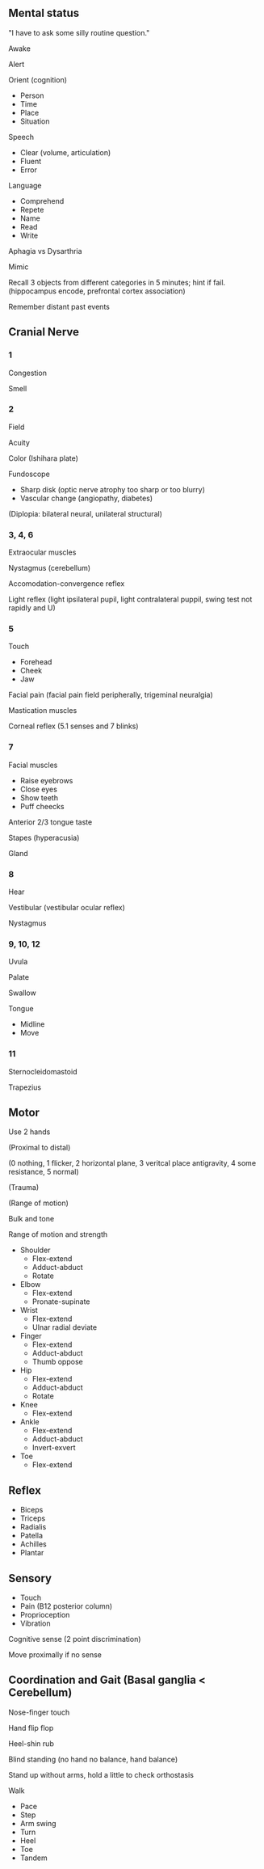 ## Mental status

"I have to ask some silly routine question."

Awake

Alert

Orient (cognition)
- Person
- Time
- Place
- Situation

Speech
- Clear (volume, articulation)
- Fluent
- Error

Language
- Comprehend
- Repete
- Name
- Read
- Write

Aphagia vs Dysarthria

Mimic

Recall 3 objects from different categories in 5 minutes; hint if fail.
(hippocampus encode, prefrontal cortex association)

Remember distant past events

## Cranial Nerve

### 1

Congestion

Smell

### 2

Field

Acuity

Color (Ishihara plate)

Fundoscope
- Sharp disk (optic nerve atrophy too sharp or too blurry)
- Vascular change (angiopathy, diabetes)

(Diplopia: bilateral neural, unilateral structural)

### 3, 4, 6

Extraocular muscles

Nystagmus (cerebellum)

Accomodation-convergence reflex

Light reflex (light ipsilateral pupil, light contralateral puppil, swing test not rapidly and U)

### 5

Touch
- Forehead
- Cheek
- Jaw

Facial pain (facial pain field peripherally, trigeminal neuralgia)

Mastication muscles

Corneal reflex (5.1 senses and 7 blinks)

### 7

Facial muscles
- Raise eyebrows
- Close eyes
- Show teeth
- Puff cheecks

Anterior 2/3 tongue taste

Stapes (hyperacusia)

Gland

### 8

Hear

Vestibular (vestibular ocular reflex)

Nystagmus

### 9, 10, 12

Uvula

Palate

Swallow

Tongue
- Midline
- Move

### 11

Sternocleidomastoid

Trapezius

## Motor

Use 2 hands

(Proximal to distal)

(0 nothing, 1 flicker, 2 horizontal plane, 3 veritcal place antigravity, 4 some resistance, 5 normal)

(Trauma)

(Range of motion)

Bulk and tone

Range of motion and strength

- Shoulder
  - Flex-extend
  - Adduct-abduct
  - Rotate
- Elbow
  - Flex-extend
  - Pronate-supinate
- Wrist
  - Flex-extend
  - Ulnar radial deviate
- Finger
  - Flex-extend
  - Adduct-abduct
  - Thumb oppose
- Hip
  - Flex-extend
  - Adduct-abduct
  - Rotate
- Knee
  - Flex-extend
- Ankle
  - Flex-extend
  - Adduct-abduct
  - Invert-exvert
- Toe
  - Flex-extend

## Reflex

- Biceps
- Triceps
- Radialis
- Patella
- Achilles
- Plantar

## Sensory

- Touch
- Pain
(B12 posterior column)
- Proprioception
- Vibration

Cognitive sense (2 point discrimination)

Move proximally if no sense

## Coordination and Gait (Basal ganglia < Cerebellum)

Nose-finger touch

Hand flip flop

Heel-shin rub

Blind standing (no hand no balance, hand balance)

Stand up without arms, hold a little to check orthostasis

Walk
- Pace
- Step
- Arm swing
- Turn
- Heel
- Toe
- Tandem
